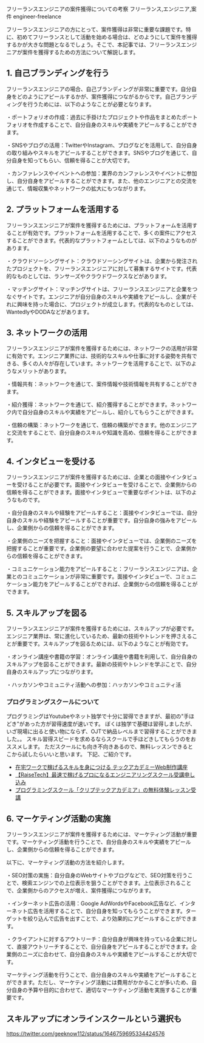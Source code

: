 フリーランスエンジニアの案件獲得についての考察
フリーランス,エンジニア,案件
engineer-freelance

フリーランスエンジニアの方にとって、案件獲得は非常に重要な課題です。特に、初めてフリーランスとして活動を始める場合は、どのようにして案件を獲得するかが大きな問題となるでしょう。そこで、本記事では、フリーランスエンジニアが案件を獲得するための方法について解説します。

## 1. 自己ブランディングを行う

フリーランスエンジニアの場合、自己ブランディングが非常に重要です。自分自身をどのようにアピールするかが、案件獲得につながるからです。自己ブランディングを行うためには、以下のようなことが必要となります。

・ポートフォリオの作成：過去に手掛けたプロジェクトや作品をまとめたポートフォリオを作成することで、自分自身のスキルや実績をアピールすることができます。

・SNSやブログの活用：TwitterやInstagram、ブログなどを活用して、自分自身の取り組みやスキルをアピールすることができます。SNSやブログを通じて、自分自身を知ってもらい、信頼を得ることが大切です。

・カンファレンスやイベントへの参加：業界のカンファレンスやイベントに参加し、自分自身をアピールすることができます。また、他のエンジニアとの交流を通じて、情報収集やネットワークの拡大にもつながります。

## 2. プラットフォームを活用する

フリーランスエンジニアが案件を獲得するためには、プラットフォームを活用することが有効です。プラットフォームを活用することで、多くの案件にアクセスすることができます。代表的なプラットフォームとしては、以下のようなものがあります。

・クラウドソーシングサイト：クラウドソーシングサイトは、企業から発注されたプロジェクトを、フリーランスエンジニアに対して募集するサイトです。代表的なものとしては、ランサーズやクラウドワークスなどがあります。

・マッチングサイト：マッチングサイトは、フリーランスエンジニアと企業をつなぐサイトです。エンジニアが自分自身のスキルや実績をアピールし、企業がそれに興味を持った場合に、プロジェクトが成立します。代表的なものとしては、WantedlyやDODAなどがあります。

## 3. ネットワークの活用

フリーランスエンジニアが案件を獲得するためには、ネットワークの活用が非常に有効です。エンジニア業界には、技術的なスキルや仕事に対する姿勢を共有できる、多くの人々が存在しています。ネットワークを活用することで、以下のようなメリットがあります。

・情報共有：ネットワークを通じて、案件情報や技術情報を共有することができます。

・紹介獲得：ネットワークを通じて、紹介獲得することができます。ネットワーク内で自分自身のスキルや実績をアピールし、紹介してもらうことができます。

・信頼の構築：ネットワークを通じて、信頼の構築ができます。他のエンジニアと交流をすることで、自分自身のスキルや知識を高め、信頼を得ることができます。

## 4. インタビューを受ける

フリーランスエンジニアが案件を獲得するためには、企業との面接やインタビューを受けることが必要です。面接やインタビューを受けることで、企業側からの信頼を得ることができます。面接やインタビューで重要なポイントは、以下のようなものです。

・自分自身のスキルや経験をアピールすること：面接やインタビューでは、自分自身のスキルや経験をアピールすることが重要です。自分自身の強みをアピールし、企業側からの信頼を得ることができます。

・企業側のニーズを把握すること：面接やインタビューでは、企業側のニーズを把握することが重要です。企業側の要望に合わせた提案を行うことで、企業側からの信頼を得ることができます。

・コミュニケーション能力をアピールすること：フリーランスエンジニアは、企業とのコミュニケーションが非常に重要です。面接やインタビューで、コミュニケーション能力をアピールすることができれば、企業側からの信頼を得ることができます。

## 5. スキルアップを図る

フリーランスエンジニアが案件を獲得するためには、スキルアップが必要です。エンジニア業界は、常に進化しているため、最新の技術やトレンドを押さえることが重要です。スキルアップを図るためには、以下のようなことが有効です。

・オンライン講座や書籍の学習：オンライン講座や書籍を利用して、自分自身のスキルアップを図ることができます。最新の技術やトレンドを学ぶことで、自分自身のスキルアップにつながります。

・ハッカソンやコミュニティ活動への参加：ハッカソンやコミュニティ活

### プログラミングスクールについて
プログラミングはYoutubeやネット独学で十分に習得できますが、最初の"手ほどき"があった方が習得速度が速いです。
ぼくは独学で基礎は習得しましたが、いざ現場に出ると使い物にならず、OJTで納品レベルまで習得することができました。。
スキル習得スピードを求めるならスクールで手ほどきしてもらうのをおススメします。
ただスクールにも向き不向きあるので、無料レッスンできるとこから試したらいいと思います。
下記、ご紹介です。
- [在宅ワークで稼げるスキルを身につける テックアカデミーWeb制作講座](//af.moshimo.com/af/c/click?a_id=2612475&p_id=1555&pc_id=2816&pl_id=66181)
- [【RaiseTech】最速で稼げるプロになるエンジニアリングスクール受講申し込み](//af.moshimo.com/af/c/click?a_id=2613693&p_id=2011&pc_id=4076&pl_id=27478)
- [プログラミングスクール「クリプテックアカデミア」の無料体験レッスン受講](//af.moshimo.com/af/c/click?a_id=2612470&p_id=1870&pc_id=3646&pl_id=26004)

## 6. マーケティング活動の実施

フリーランスエンジニアが案件を獲得するためには、マーケティング活動が重要です。マーケティング活動を行うことで、自分自身のスキルや実績をアピールし、企業側からの信頼を得ることができます。

以下に、マーケティング活動の方法を紹介します。

・SEO対策の実施：自分自身のWebサイトやブログなどで、SEO対策を行うことで、検索エンジンでの上位表示を狙うことができます。上位表示されることで、企業側からのアクセスが増え、案件獲得につながります。

・インターネット広告の活用：Google AdWordsやFacebook広告など、インターネット広告を活用することで、自分自身を知ってもらうことができます。ターゲットを絞り込んで広告を出すことで、より効果的にアピールすることができます。

・クライアントに対するアウトリーチ：自分自身が興味を持っている企業に対して、直接アウトリーチすることで、自分自身をアピールすることができます。企業側のニーズに合わせて、自分自身のスキルや実績をアピールすることが大切です。

マーケティング活動を行うことで、自分自身のスキルや実績をアピールすることができます。ただし、マーケティング活動には費用がかかることが多いため、自分自身の予算や目的に合わせて、適切なマーケティング活動を実施することが重要です。

## スキルアップにオンラインスクールという選択も
https://twitter.com/geeknow112/status/1646759695334424576
